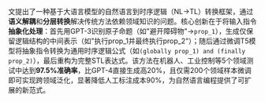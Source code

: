 文提出了一种基于大语言模型的自然语言到时序逻辑（NL→TL）转换框架，通过**语义解耦**和**分层转换**解决传统方法依赖领域知识的问题。核心创新在于将输入指令**抽象化处理**：首先用GPT-3识别原子命题（如"避开障碍物"→`prop_1`），生成仅保留逻辑结构的中间表示（如"执行prop_1并最终执行prop_2"）；随后通过微调T5模型将抽象指令转换为通用时序逻辑公式（如`(globally prop_1) and (finally prop_2)`），最后重构为完整STL表达式。该方法在机器人、工业控制等5个领域测试中达到**97.5%准确率**，比GPT-4直接生成高20%，且仅需200个领域样本微调即可实现跨领域泛化，显著降低人工标注成本90%，为自然语言编程提供了可扩展的新范式。
